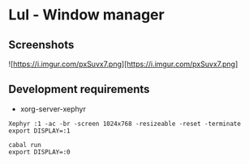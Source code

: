 # Lul - Window manager

## Screenshots

![https://i.imgur.com/pxSuvx7.png][https://i.imgur.com/pxSuvx7.png]

## Development requirements

- xorg-server-xephyr

```
Xephyr :1 -ac -br -screen 1024x768 -resizeable -reset -terminate
export DISPLAY=:1
```

```
cabal run
export DISPLAY=:0
```
